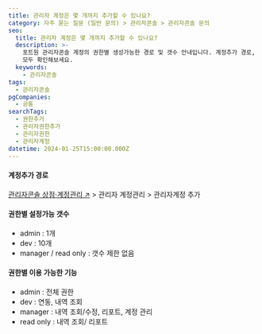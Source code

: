 ```yaml
---
title: 관리자 계정은 몇 개까지 추가할 수 있나요?
category: 자주 묻는 질문 (일반 문의) > 관리자콘솔 > 관리자콘솔 문의
seo:
  title: 관리자 계정은 몇 개까지 추가할 수 있나요?
  description: >-
    포트원 관리자콘솔 계정의 권한별 생성가능한 경로 및 갯수 안내입니다. 계정추가 경로, 권한별 설정가능 갯수, 권한별 이용 가능한 기능
    모두 확인해보세요.
  keywords:
    - 관리자콘솔
tags:
  - 관리자콘솔
pgCompanies:
  - 공통
searchTags:
  - 권한추가
  - 관리자권한추가
  - 관리자권한
  - 관리자계정
datetime: 2024-01-25T15:00:00.000Z
---
```


<Callout content="" title="포트원 관리자콘솔의 계정의 권한별 생성가능한 경로 및 갯수를 안내드립니다." />

#### **계정추가 경로**

[관리자콘솔 상점·계정관리 ↗](https://admin.portone.io/merchant) > 관리자 계정관리 > 관리자계정 추가



#### **권한별 설정가능 갯수**

- admin : 1개
- dev : 10개
- manager / read only : 갯수 제한 없음

#### **권한별 이용 가능한 기능**

- admin : 전체 권한
- dev : 연동, 내역 조회
- manager : 내역 조회/수정, 리포트, 계정 관리
- read only : 내역 조회/ 리포트
